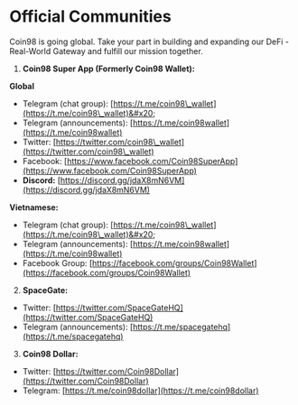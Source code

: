 # Official Communities

Coin98 is going global. Take your part in building and expanding our DeFi -Real-World Gateway and fulfill our mission together.

1. **Coin98 Super App (Formerly Coin98 Wallet):**

**Global**

* Telegram (chat group): [https://t.me/coin98\_wallet](https://t.me/coin98\_wallet)&#x20;
* Telegram (announcements): [https://t.me/coin98wallet](https://t.me/coin98wallet)
* Twitter: [https://twitter.com/coin98\_wallet](https://twitter.com/coin98\_wallet)
* Facebook: [https://www.facebook.com/Coin98SuperApp](https://www.facebook.com/Coin98SuperApp)
* **Discord:** [https://discord.gg/jdaX8mN6VM](https://discord.gg/jdaX8mN6VM)

**Vietnamese:**&#x20;

* Telegram (chat group): [https://t.me/coin98\_wallet](https://t.me/coin98\_wallet)&#x20;
* Telegram (announcements): [https://t.me/coin98wallet](https://t.me/coin98wallet)
* Facebook Group: [https://facebook.com/groups/Coin98Wallet](https://facebook.com/groups/Coin98Wallet)

2. **SpaceGate:**

* Twitter: [https://twitter.com/SpaceGateHQ](https://twitter.com/SpaceGateHQ)
* Telegram (announcements): [https://t.me/spacegatehq](https://t.me/spacegatehq)

3. **Coin98 Dollar:**

* Twitter: [https://twitter.com/Coin98Dollar](https://twitter.com/Coin98Dollar)
* Telegram: [https://t.me/coin98dollar](https://t.me/coin98dollar)
